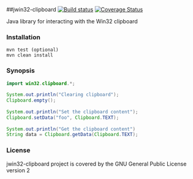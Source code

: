 ##jwin32-clipboard
[![Build status](https://ci.appveyor.com/api/projects/status/ewgmakqbnbtg5naq?svg=true)](https://ci.appveyor.com/project/okean/jwin32-clipboard)
[![Coverage Status](https://coveralls.io/repos/github/okean/jwin32-clipboard/badge.svg?branch=master)](https://coveralls.io/github/okean/jwin32-clipboard?branch=master)

Java library for interacting with the Win32 clipboard

### Installation
```
mvn test (optional)
mvn clean install
```
   
### Synopsis
```java
import win32.clipboard.*;
   
System.out.println("Clearing clipboard");
Clipboard.empty();
   
System.out.println("Set the clipboard content");
Clipboard.setData("foo", Clipboard.TEXT);
   
System.out.println("Get the clipboard content")
String data = Clipboard.getData(Clipboard.TEXT);
```

### License
jwin32-clipboard project is covered by the GNU General Public License version 2
